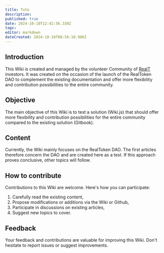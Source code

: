 ```yaml
---
title: Tuto
description: 
published: true
date: 2024-10-10T12:42:56.330Z
tags: 
editor: markdown
dateCreated: 2024-10-10T08:56:10.906Z
---
```


## Introduction

This Wiki is created and managed by the volunteer Community of [RealT](https://realt.co/) investors. It was created on the occasion of the launch of the RealToken DAO to complement the existing documentation and offer more flexibility and contribution possibilities to the entire community.

## Objective

The main objective of this Wiki is to test a solution (Wiki.js) that should offer more flexibility and contribution possibilities for the entire community compared to the existing solution (Gitbook).

## Content

Currently, the Wiki mainly focuses on the RealToken DAO. The first articles therefore concern the DAO and are created here as a test. If this approach proves conclusive, other topics will follow.

## How to contribute

Contributions to this Wiki are welcome. Here's how you can participate:

1. Carefully read the existing content,
2. Propose modifications or additions via the Wiki or Github,
3. Participate in discussions on existing articles,
4. Suggest new topics to cover.

## Feedback

Your feedback and contributions are valuable for improving this Wiki. Don't hesitate to report issues or suggest improvements.
